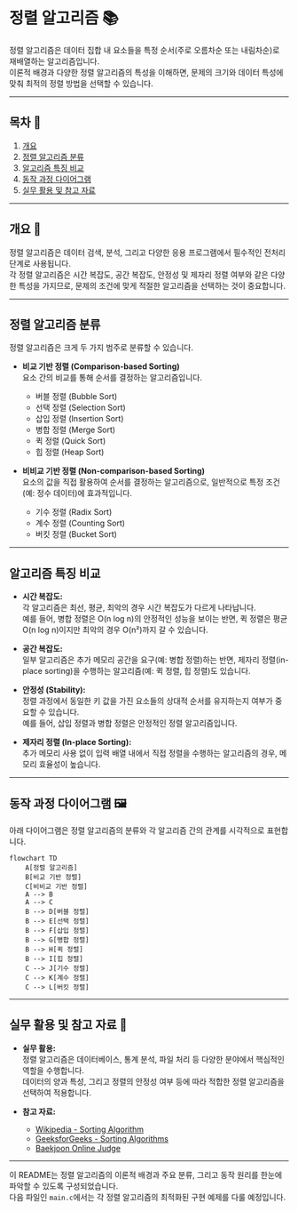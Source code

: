 # 정렬 알고리즘 📚

정렬 알고리즘은 데이터 집합 내 요소들을 특정 순서(주로 오름차순 또는 내림차순)로 재배열하는 알고리즘입니다.  
이론적 배경과 다양한 정렬 알고리즘의 특성을 이해하면, 문제의 크기와 데이터 특성에 맞춰 최적의 정렬 방법을 선택할 수 있습니다.

---

## 목차 📝
1. [개요](#개요-🧐)
2. [정렬 알고리즘 분류](#정렬-알고리즘-분류)
3. [알고리즘 특징 비교](#알고리즘-특징-비교)
4. [동작 과정 다이어그램](#동작-과정-다이어그램-🖼️)
5. [실무 활용 및 참고 자료](#실무-활용-및-참고-자료-🔗)

---

## 개요 🧐
정렬 알고리즘은 데이터 검색, 분석, 그리고 다양한 응용 프로그램에서 필수적인 전처리 단계로 사용됩니다.  
각 정렬 알고리즘은 시간 복잡도, 공간 복잡도, 안정성 및 제자리 정렬 여부와 같은 다양한 특성을 가지므로, 문제의 조건에 맞게 적절한 알고리즘을 선택하는 것이 중요합니다.

---

## 정렬 알고리즘 분류
정렬 알고리즘은 크게 두 가지 범주로 분류할 수 있습니다.

- **비교 기반 정렬 (Comparison-based Sorting)**  
  요소 간의 비교를 통해 순서를 결정하는 알고리즘입니다.  
  - 버블 정렬 (Bubble Sort)
  - 선택 정렬 (Selection Sort)
  - 삽입 정렬 (Insertion Sort)
  - 병합 정렬 (Merge Sort)
  - 퀵 정렬 (Quick Sort)
  - 힙 정렬 (Heap Sort)

- **비비교 기반 정렬 (Non-comparison-based Sorting)**  
  요소의 값을 직접 활용하여 순서를 결정하는 알고리즘으로, 일반적으로 특정 조건(예: 정수 데이터)에 효과적입니다.  
  - 기수 정렬 (Radix Sort)
  - 계수 정렬 (Counting Sort)
  - 버킷 정렬 (Bucket Sort)

---

## 알고리즘 특징 비교
- **시간 복잡도:**  
  각 알고리즘은 최선, 평균, 최악의 경우 시간 복잡도가 다르게 나타납니다.  
  예를 들어, 병합 정렬은 O(n log n)의 안정적인 성능을 보이는 반면, 퀵 정렬은 평균 O(n log n)이지만 최악의 경우 O(n²)까지 갈 수 있습니다.

- **공간 복잡도:**  
  일부 알고리즘은 추가 메모리 공간을 요구(예: 병합 정렬)하는 반면, 제자리 정렬(in-place sorting)을 수행하는 알고리즘(예: 퀵 정렬, 힙 정렬)도 있습니다.

- **안정성 (Stability):**  
  정렬 과정에서 동일한 키 값을 가진 요소들의 상대적 순서를 유지하는지 여부가 중요할 수 있습니다.  
  예를 들어, 삽입 정렬과 병합 정렬은 안정적인 정렬 알고리즘입니다.

- **제자리 정렬 (In-place Sorting):**  
  추가 메모리 사용 없이 입력 배열 내에서 직접 정렬을 수행하는 알고리즘의 경우, 메모리 효율성이 높습니다.

---

## 동작 과정 다이어그램 🖼️
아래 다이어그램은 정렬 알고리즘의 분류와 각 알고리즘 간의 관계를 시각적으로 표현합니다.

```mermaid
flowchart TD
    A[정렬 알고리즘]
    B[비교 기반 정렬]
    C[비비교 기반 정렬]
    A --> B
    A --> C
    B --> D[버블 정렬]
    B --> E[선택 정렬]
    B --> F[삽입 정렬]
    B --> G[병합 정렬]
    B --> H[퀵 정렬]
    B --> I[힙 정렬]
    C --> J[기수 정렬]
    C --> K[계수 정렬]
    C --> L[버킷 정렬]
```

---

## 실무 활용 및 참고 자료 🔗
- **실무 활용:**  
  정렬 알고리즘은 데이터베이스, 통계 분석, 파일 처리 등 다양한 분야에서 핵심적인 역할을 수행합니다.  
  데이터의 양과 특성, 그리고 정렬의 안정성 여부 등에 따라 적합한 정렬 알고리즘을 선택하여 적용합니다.

- **참고 자료:**
  - [Wikipedia - Sorting Algorithm](https://en.wikipedia.org/wiki/Sorting_algorithm)
  - [GeeksforGeeks - Sorting Algorithms](https://www.geeksforgeeks.org/sorting-algorithms/)
  - [Baekjoon Online Judge](https://www.acmicpc.net/)

---

이 README는 정렬 알고리즘의 이론적 배경과 주요 분류, 그리고 동작 원리를 한눈에 파악할 수 있도록 구성되었습니다.  
다음 파일인 `main.c`에서는 각 정렬 알고리즘의 최적화된 구현 예제를 다룰 예정입니다.